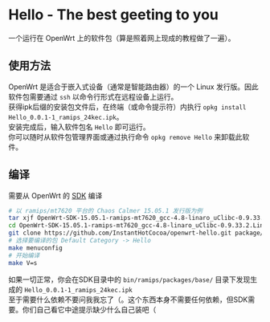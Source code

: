 # Hello - The best geeting to you
一个运行在 OpenWrt 上的软件包（算是照着网上现成的教程做了一遍）。
## 使用方法
OpenWrt 是适合于嵌入式设备（通常是智能路由器）的一个 Linux 发行版。因此软件包需要通过 `ssh` 以命令行形式在远程设备上运行。  
获得ipk后缀的安装包文件后，在终端（或命令提示符）内执行 `opkg install Hello_0.0.1-1_ramips_24kec.ipk`。  
安装完成后，输入软件包名 `Hello` 即可运行。  
你可以随时从软件包管理界面或通过执行命令 `opkg remove Hello` 来卸载此软件。
## 编译
需要从 OpenWrt 的 [SDK](https://wiki.openwrt.org/zh-cn/doc/howto/obtain.firmware.sdk) 编译
   ```bash
   # 以 ramips/mt7620 平台的 Chaos Calmer 15.05.1 发行版为例
   tar xjf OpenWrt-SDK-15.05.1-ramips-mt7620_gcc-4.8-linaro_uClibc-0.9.33.2.Linux-x86_64.tar.bz2
   cd OpenWrt-SDK-15.05.1-ramips-mt7620_gcc-4.8-linaro_uClibc-0.9.33.2.Linux-x86_64.tar.bz2
   git clone https://github.com/InstantHotCocoa/openwrt-hello.git package/Hello
   # 选择要编译的包 Default Category -> Hello
   make menuconfig
   # 开始编译
   make V=s
   ```
如果一切正常，你会在SDK目录中的 `bin/ramips/packages/base/` 目录下发现生成的 `Hello_0.0.1-1_ramips_24kec.ipk`  
至于需要什么依赖不要问我我忘了（。这个东西本身不需要任何依赖，但SDK需要。你们自己看它中途提示缺少什么自己装吧（
